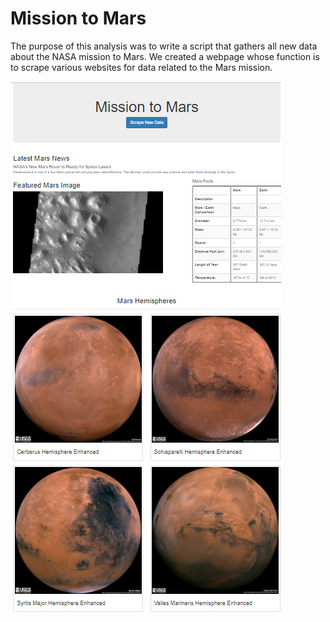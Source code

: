 # Mission to Mars

The purpose of this analysis was to write a script that gathers all new data about the NASA mission to Mars. We created a webpage whose function is to scrape various websites for data related to the Mars mission. 

![Image of Webpage](https://github.com/jpb12002/Mission_to_Mars/blob/main/Webpage.png)
